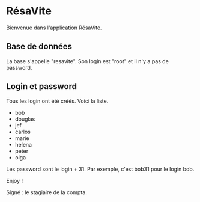 # RésaVite

Bienvenue dans l'application RésaVite.

## Base de données

La base s'appelle "resavite". Son login est "root" et il n'y a pas de password.

## Login et password

Tous les login ont été créés. Voici la liste.
* bob
* douglas
* jef
* carlos
* marie
* helena
* peter
* olga

Les password sont le login + 31. Par exemple, c'est bob31 pour le login bob.

Enjoy !

Signé : le stagiaire de la compta.